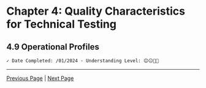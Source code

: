 # Chapter 4: Quality Characteristics for Technical Testing

## 4.9 Operational Profiles

```markdown
✓ Date Completed: /01/2024 - Understanding Level: 😊😐🤢🤮
```

---

[Previous Page](4.8-compatibility-testing.md) | [Next Page](../5-reviews/5.1-technical-test-analyst-tasks-in-reviews.md)
